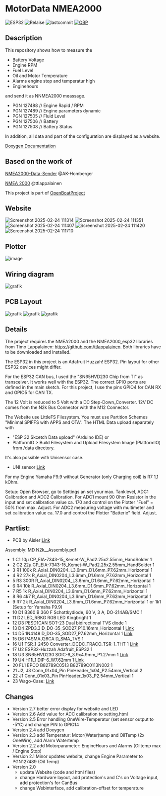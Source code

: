 # MotorData NMEA2000

![ESP32](https://img.shields.io/badge/ESP32-grey?logo=Espressif)
![Relaise](https://img.shields.io/github/release-date/gerryvel/Motordaten?)
![lastcommit](https://img.shields.io/github/last-commit/gerryvel/Motordaten)
[![OBP](https://img.shields.io/badge/Sailing_with-OpenBoatsProjects-blue)](https://open-boat-projects.org/de/)

## Description
This repository shows how to measure the 
- Battery Voltage
- Engine RPM
- Fuel Level
- Oil and Motor Temperature
- Alarms engine stop and temperatur high
- Enginehours

and send it as NNMEA2000 meassage.
- PGN 127488 // Engine Rapid / RPM
- PGN 127489 // Engine parameters dynamic 
- PGN 127505 // Fluid Level  
- PGN 127506 // Battery
- PGN 127508 // Battery Status

In addition, all data and part of the configuration are displayed as a website. 

[Doxygen Documentation](doku/refman.pdf)

## Based on the work of

[NMEA2000-Data-Sender](https://github.com/AK-Homberger/NMEA2000-Data-Sender) @AK-Homberger

[NMEA 2000](https://github.com/ttlappalainen/NMEA2000) @ttlappalainen

This project is part of [OpenBoatProject](https://open-boat-projects.org/)

## Website
![Screenshot 2025-02-24 111314](https://github.com/user-attachments/assets/3162f11a-96d8-4610-90f6-90bf8df040a2)
![Screenshot 2025-02-24 111351](https://github.com/user-attachments/assets/551b2af7-4f97-4465-9bfd-560e948aefdf)
![Screenshot 2025-02-24 111407](https://github.com/user-attachments/assets/6fd6c017-4931-4287-bf12-78640a9b5ee8)
![Screenshot 2025-02-24 111420](https://github.com/user-attachments/assets/56c5f54c-f529-46b0-8f0f-66ab16b7e107)
![Screenshot 2025-02-24 111710](https://github.com/user-attachments/assets/8836f6ff-2920-4f93-a2bd-4f979dc08238)

## Plotter
![image](https://github.com/user-attachments/assets/19a4b7fd-f4e0-4ad4-b478-bb63acd92f85)

## Wiring diagram
![grafik](https://github.com/user-attachments/assets/1bfc695d-8e85-4cae-b46f-1069e75c35f8)

## PCB Layout
![grafik](https://github.com/user-attachments/assets/23302354-f9c6-4d82-b5b5-6188d9216be6)
![grafik](https://github.com/user-attachments/assets/cad63dee-a283-48bf-8012-41dd0a54c9bb)
![grafik](https://github.com/user-attachments/assets/bf01b423-9d3f-4fee-8e42-c56bea9e6acb)

## Details

The project requires the NMEA2000 and the NMEA2000_esp32 libraries from Timo Lappalainen: https://github.com/ttlappalainen.
Both libraries have to be downloaded and installed.

The ESP32 in this project is an Adafruit Huzzah! ESP32. Pin layout for other ESP32 devices might differ.

For the ESP32 CAN bus, I used the "SN65HVD230 Chip from TI" as transceiver. It works well with the ESP32.
The correct GPIO ports are defined in the main sketch. For this project, I use the pins GPIO4 for CAN RX and GPIO5 for CAN TX. 

The 12 Volt is reduced to 5 Volt with a DC Step-Down_Converter. 12V DC comes from the N2k Bus Connector with the M12 Connector.

The Website use LittleFS Filesystem. You must use Partition Schemes "Minimal SPIFFS with APPS and OTA".
The HTML Data upload separately with 
- "ESP 32 Skcetch Data upload" (Arduino IDE) or 
- PlatformIO > Build Filesystem and Upload Filesystem Image (PlatformIO) 
from /data directory.

It's also possible with Unisensor case.
- UNI sensor [Link](https://github.com/gerryvel/UNI-Sensor)

For my Engine Yamaha F9.9 without Generator (only Charging coil) is R7 1,1 kOhm.

Setup: Open Browser, go to Settings an set your max. Tanklevel, ADC1 Calibration and ADC2 Calibration.
For ADC1 mount 90 Ohm Resistor in the input and set calibration value ca. 170 and control on the Plotter "Fuel" = 50% from max. Adjust.
For ADC2 measuring voltage with multimeter and set calibration value ca. 17.0 and control the Plotter "Batterie" field. Adjust.

## Partlist:

- PCB by Aisler [Link](https://aisler.net/p/JCQLQVHC)
  
Assembly: [MD N2k__Assembly.pdf](https://github.com/gerryvel/Motordaten/files/13480525/MD.N2k__Assembly.pdf)

- 1			C1	10µ	    CP_EIA-7343-15_Kemet-W_Pad2.25x2.55mm_HandSolder	1
- 2			C2	22µ	    CP_EIA-7343-15_Kemet-W_Pad2.25x2.55mm_HandSolder	1
- 3			R1	100k	R_Axial_DIN0204_L3.6mm_D1.6mm_P7.62mm_Horizontal	1
- 4			R2	27k	    R_Axial_DIN0204_L3.6mm_D1.6mm_P7.62mm_Horizontal	1
- 5			R3	300R	R_Axial_DIN0204_L3.6mm_D1.6mm_P7.62mm_Horizontal	1
- 6			R4	10k	    R_Axial_DIN0204_L3.6mm_D1.6mm_P7.62mm_Horizontal	1
- 7			R5	1k	    R_Axial_DIN0204_L3.6mm_D1.6mm_P7.62mm_Horizontal	1
- 8			R6	4k7	    R_Axial_DIN0204_L3.6mm_D1.6mm_P7.62mm_Horizontal	1
- 9			R7	2k	    R_Axial_DIN0204_L3.6mm_D1.6mm_P7.62mm_Horizontal	1 or 1k1 (Setup for Yamaha F9.9)
- 10		D1	B360	B 360 F Schottkydiode, 60 V, 3 A, DO-214AB/SMC     	1
- 11		D2	LED_RBKG	RGB LED Kingbright     	1
- 12		D3	PESD1CAN	SOT-23 Dual bidirectional TVS diode	1
- 13		D4	ZPD3.3	D_DO-35_SOD27_P10.16mm_Horizontal	1  [Link](https://www.reichelt.de/zenerdiode-3-3-v-0-5-w-do-35-zf-3-3-p23126.html?&trstct=pos_6&nbc=1)
- 14		D5	1N4148	D_DO-35_SOD27_P7.62mm_Horizontal	1  [Link](https://www.reichelt.de/schalt-diode-100-v-150-ma-do-35-1n-4148-p1730.html?search=1n4148)
- 15		D6	P4SMAJ26CA	D_SMA_TVS	1
- 16		U1	TSR_1-2450	Converter_DCDC_TRACO_TSR-1_THT	1   [Link](https://www.reichelt.de/dc-dc-wandler-tsr-1-1-w-5-v-1000-ma-sil-to-220-tsr-1-2450-p116850.html?search=tsr+1-24)
- 17		U2	ESP32-Huzzah	Adafruit_ESP32	1
- 18		U3	SN65HVD230	SOIC-8_3.9x4.9mm_P1.27mm	1  [Link](https://www.reichelt.de/high-speed-can-transceiver-1-mbit-s-3-3-v-so-8-sn-65hvd230d-p58427.html?&trstct=pos_0&nbc=1)
- 19		U4	H11L1	DIP-6_W7.62mm	1  [Link](https://www.reichelt.de/optokoppler-1-mbit-s-dil-6-h11l1m-p219351.html?search=H11-l1)
- 20		FL1	EPCO B82789C0513	B82789C0113N002	1
- 21		J2, J3	Conn_01x04_Pin	PinHeader_1x04_P2.54mm_Vertical	2
- 22		J1	Conn_01x03_Pin	PinHeader_1x03_P2.54mm_Vertical	1
- 23        Wago-Case: [Link](https://www.wago.com/de/zubehoer/gehaeuse-55-mm/p/789-120)

## Changes

- Version 2.7 better error display for website and LED
- Version 2.6 Add value for ADC calibration to setting.html
- Version 2.5 Error handling OneWire-Temperatur (set sensor output to -5°C) and change PIN to GPIO14
- Version 2.4 add Doxygen 
- Version 2.3 add Temperatur: Motor(Water)temp and OilTemp (2x OneWire), add Alarm Watertemp
- Version 2.2 add Motorparameter: EngineHours and Alarms (Oiltemp max / Engine Stop)
- Version 2.1 Minor updates website, change Engine Parameter to PGN127489 (Oil Temp)
- Version 2.0
    - update Website (code and html files)
    - change Hardware layout, add protection's and C's on Voltage input, add protection's for CanBus
    - change Webinterface, add calibration-offset for temperature
  
